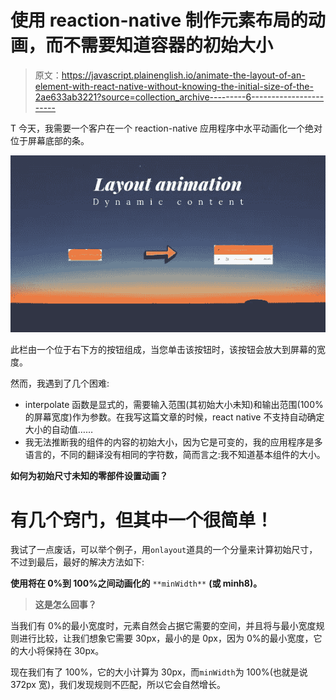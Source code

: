 # 使用 reaction-native 制作元素布局的动画，而不需要知道容器的初始大小

> 原文：<https://javascript.plainenglish.io/animate-the-layout-of-an-element-with-react-native-without-knowing-the-initial-size-of-the-2ae633ab3221?source=collection_archive---------6----------------------->

T 今天，我需要一个客户在一个 reaction-native 应用程序中水平动画化一个绝对位于屏幕底部的条。

![](img/ee137f608e4d754be1d5bf0ab6c78f78.png)

此栏由一个位于右下方的按钮组成，当您单击该按钮时，该按钮会放大到屏幕的宽度。

然而，我遇到了几个困难:

*   interpolate 函数是显式的，需要输入范围(其初始大小未知)和输出范围(100%的屏幕宽度)作为参数。在我写这篇文章的时候，react native 不支持自动确定大小的自动值……
*   我无法推断我的组件的内容的初始大小，因为它是可变的，我的应用程序是多语言的，不同的翻译没有相同的字符数，简而言之:我不知道基本组件的大小。

**如何为初始尺寸未知的零部件设置动画？**

# 有几个窍门，但其中一个很简单！

我试了一点废话，可以举个例子，用`onlayout`道具的一个分量来计算初始尺寸，不过到最后，最好的解决方法如下:

**使用将在 0%到 100%之间动画化的** `**minWidth**` **(或 minh8)。**

> **这是怎么回事？**

当我们有 0%的最小宽度时，元素自然会占据它需要的空间，并且将与最小宽度规则进行比较，让我们想象它需要 30px，最小的是 0px，因为 0%的最小宽度，它的大小将保持在 30px。

现在我们有了 100%，它的大小计算为 30px，而`minWidth`为 100%(也就是说 372px 宽)，我们发现规则不匹配，所以它会自然增长。